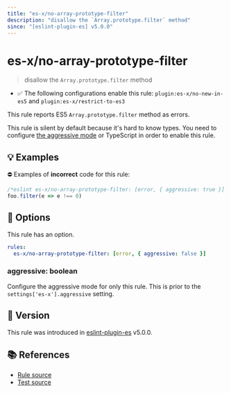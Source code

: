 ```yaml
---
title: "es-x/no-array-prototype-filter"
description: "disallow the `Array.prototype.filter` method"
since: "[eslint-plugin-es] v5.0.0"
---
```


# es-x/no-array-prototype-filter
> disallow the `Array.prototype.filter` method

- ✅ The following configurations enable this rule: `plugin:es-x/no-new-in-es5` and `plugin:es-x/restrict-to-es3`

This rule reports ES5 `Array.prototype.filter` method as errors.

This rule is silent by default because it's hard to know types. You need to configure [the aggressive mode](../#the-aggressive-mode) or TypeScript in order to enable this rule.

## 💡 Examples

⛔ Examples of **incorrect** code for this rule:

<eslint-playground type="bad">

```js
/*eslint es-x/no-array-prototype-filter: [error, { aggressive: true }] */
foo.filter(e => e !== 0)
```

</eslint-playground>

## 🔧 Options

This rule has an option.

```yml
rules:
  es-x/no-array-prototype-filter: [error, { aggressive: false }]
```

### aggressive: boolean

Configure the aggressive mode for only this rule.
This is prior to the `settings['es-x'].aggressive` setting.

## 🚀 Version

This rule was introduced in [eslint-plugin-es] v5.0.0.

[eslint-plugin-es]: https://github.com/mysticatea/eslint-plugin-es

## 📚 References

- [Rule source](https://github.com/ota-meshi/eslint-plugin-es-x/blob/master/lib/rules/no-array-prototype-filter.js)
- [Test source](https://github.com/ota-meshi/eslint-plugin-es-x/blob/master/tests/lib/rules/no-array-prototype-filter.js)
